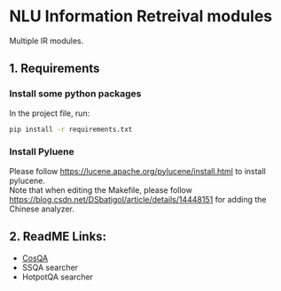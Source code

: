 # NLU Information Retreival modules
Multiple IR modules.

## 1. Requirements
### Install some python packages
In the project file, run:
```bash
pip install -r requirements.txt
```
### Install Pyluene
Please follow https://lucene.apache.org/pylucene/install.html to install pylucene.  
Note that when editing the Makefile, please follow https://blog.csdn.net/DSbatigol/article/details/14448151 for adding the Chinese analyzer.


## 2. ReadME Links:
- [CosQA](nlu_IR/lucene_search)
- SSQA searcher
- HotpotQA searcher